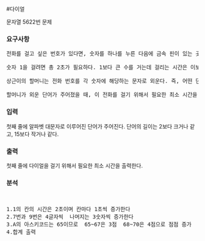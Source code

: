 #다이얼

<p>
문자열 5622번 문제
</p>

### 요구사항

<pre>
전화를 걸고 싶은 번호가 있다면, 숫자를 하나를 누른 다음에 금속 핀이 있는 곳 까지 시계방향으로 돌려야 한다. 숫자를 하나 누르면 다이얼이 처음 위치로 돌아가고, 다음 숫자를 누르려면 다이얼을 처음 위치에서 다시 돌려야 한다.

숫자 1을 걸려면 총 2초가 필요하다. 1보다 큰 수를 거는데 걸리는 시간은 이보다 더 걸리며, 한 칸 옆에 있는 숫자를 걸기 위해선 1초씩 더 걸린다.

상근이의 할머니는 전화 번호를 각 숫자에 해당하는 문자로 외운다. 즉, 어떤 단어를 걸 때, 각 알파벳에 해당하는 숫자를 걸면 된다. 예를 들어, UNUCIC는 868242와 같다.

할머니가 외운 단어가 주어졌을 때, 이 전화를 걸기 위해서 필요한 최소 시간을 구하는 프로그램을 작성하시오.
</pre>


### 입력
첫째 줄에 알파벳 대문자로 이루어진 단어가 주어진다. 단어의 길이는 2보다 크거나 같고, 15보다 작거나 같다.

### 출력
첫째 줄에 다이얼을 걸기 위해서 필요한 최소 시간을 출력한다.


### 분석
</br>
<pre>
1.1의 칸의 시간은 2초이며 칸마다 1초씩 증가한다
2.7번과 9번은 4글자씩  나머지는 3숫자씩 증가한다
3.A의 아스키코드는 65이므로  65~67은 3점  68~70은 4점으로 점점 증가
4.합계 출력


 <pre>

